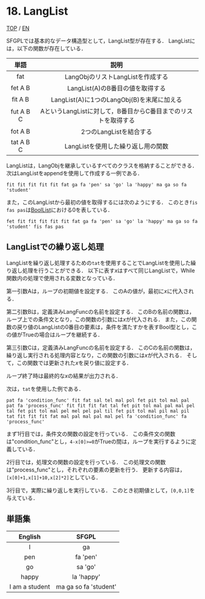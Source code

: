 # 18. LangList

[TOP](../../readme.md)
/
[EN](../en/LangList.md)

SFGPLでは基本的なデータ構造型として，LangList型が存在する．
LangListには，以下の関数が存在している．

|単語|説明|
|:-:|:-:|
|fat|LangObjのリストLangListを作成する|
|fet A B|LangList(A)のB番目の値を取得する|
|fit A B|LangList(A)に1つのLangObj(B)を末尾に加える|
|fut A B C|AというLangListに対して，B番目からC番目までのリストを取得する|
|fot A B|2つのLangListを結合する|
|tat A B C|LangListを使用した繰り返し用の関数|

LangListは，LangObjを継承しているすべてのクラスを格納することができる．
次はLangListをappendを使用して作成する一例である．

```SFGPL
fit fit fit fit fit fat ga fa 'pen' sa 'go' la 'happy' ma ga so fa 'student'
```

また，このLangListから最初の値を取得するには次のようにする．
このとき```fis fas pas```は[BoolList](Bool.md)における0を表している．

```SFGPL
fet fit fit fit fit fit fat ga fa 'pen' sa 'go' la 'happy' ma ga so fa 'student' fis fas pas
```

## LangListでの繰り返し処理

LangListを繰り返し処理するための```tat```を使用することでLangListを使用した繰り返し処理を行うことができる．
以下に表す*x*はすべて同じLangListで，While関数内の処理で使用される変数となっている．

第一引数Aは，ループの初期値を設定する．
このAの値が，最初に*x*に代入される．

第二引数Bは，定義済みLangFuncの名前を設定する．
このBの名前の関数は，ループ上での条件文となり，この関数の引数には*x*が代入される．
また，この関数の戻り値のLangListの0番目の要素は，条件を満たすかを表すBool型とし，この値がTrueの場合はループを継続する．

第三引数Cは，定義済みLangFuncの名前を設定する．
このCの名前の関数は，繰り返し実行される処理内容となり，この関数の引数には*x*が代入される．
そして，この関数では更新された*x*を戻り値に設定する．

ループ終了時は最終的な*x*の結果が出力される．

次は，```tat```を使用した例である．

```SFGPL
pat fa 'condition_func' fit fat sal tel mal pol fet pit tol mal pal
pat fa 'process_func' fit fit fit fat tal fet pit tol mal pal mal pel tal fet pit tol mal pel mel pel pal til fet pit tol mal pil mal pil
tat fit fit fit fat mal pal mal pal mal pel fa 'condition_func' fa 'process_func'
```

まず1行目では，条件文の関数の設定を行っている．
この条件文の関数は"condition_func"とし，```4-x[0]>=0```がTrueの間は，ループを実行するように定義している．

2行目では，処理文の関数の設定を行っている．
この処理文の関数は"process_func"とし，それぞれの要素の更新を行う．
更新する内容は，```[x[0]+1,x[1]+10,x[2]*2]```としている．

3行目で，実際に繰り返しを実行している．
このとき初期値として，```[0,0,1]```を与えている．

## 単語集

|English|SFGPL|
|:-:|:-:|
|I|ga|
|pen|fa 'pen'|
|go|sa 'go'|
|happy|la 'happy'|
|I am a student|ma ga so fa 'student'|
